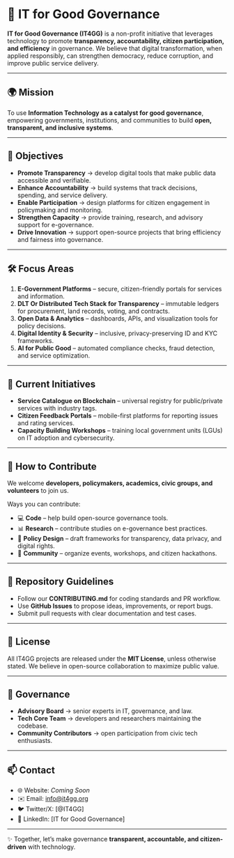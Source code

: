 # 📘 IT for Good Governance

**IT for Good Governance (IT4GG)** is a non-profit initiative that leverages technology to promote **transparency, accountability, citizen participation, and efficiency** in governance.
We believe that digital transformation, when applied responsibly, can strengthen democracy, reduce corruption, and improve public service delivery.

---

## 🌍 Mission

To use **Information Technology as a catalyst for good governance**, empowering governments, institutions, and communities to build **open, transparent, and inclusive systems**.

---

## 🎯 Objectives

* **Promote Transparency** → develop digital tools that make public data accessible and verifiable.
* **Enhance Accountability** → build systems that track decisions, spending, and service delivery.
* **Enable Participation** → design platforms for citizen engagement in policymaking and monitoring.
* **Strengthen Capacity** → provide training, research, and advisory support for e-governance.
* **Drive Innovation** → support open-source projects that bring efficiency and fairness into governance.

---

## 🛠️ Focus Areas

1. **E-Government Platforms** – secure, citizen-friendly portals for services and information.
2. **DLT Or Distributed Tech Stack for Transparency** – immutable ledgers for procurement, land records, voting, and contracts.
3. **Open Data & Analytics** – dashboards, APIs, and visualization tools for policy decisions.
4. **Digital Identity & Security** – inclusive, privacy-preserving ID and KYC frameworks.
5. **AI for Public Good** – automated compliance checks, fraud detection, and service optimization.

---

## 🚀 Current Initiatives

* **Service Catalogue on Blockchain** – universal registry for public/private services with industry tags.
* **Citizen Feedback Portals** – mobile-first platforms for reporting issues and rating services.
* **Capacity Building Workshops** – training local government units (LGUs) on IT adoption and cybersecurity.

---

## 🤝 How to Contribute

We welcome **developers, policymakers, academics, civic groups, and volunteers** to join us.

Ways you can contribute:

* 💻 **Code** – help build open-source governance tools.
* 📊 **Research** – contribute studies on e-governance best practices.
* 📝 **Policy Design** – draft frameworks for transparency, data privacy, and digital rights.
* 📣 **Community** – organize events, workshops, and citizen hackathons.

---

## 📂 Repository Guidelines

* Follow our **CONTRIBUTING.md** for coding standards and PR workflow.
* Use **GitHub Issues** to propose ideas, improvements, or report bugs.
* Submit pull requests with clear documentation and test cases.

---

## 📜 License

All IT4GG projects are released under the **MIT License**, unless otherwise stated.
We believe in open-source collaboration to maximize public value.

---

## 👥 Governance

* **Advisory Board** → senior experts in IT, governance, and law.
* **Tech Core Team** → developers and researchers maintaining the codebase.
* **Community Contributors** → open participation from civic tech enthusiasts.

---

## 📫 Contact

* 🌐 Website: *Coming Soon*
* ✉️ Email: [info@it4gg.org](mailto:info@it4gg.org)
* 🐦 Twitter/X: \[@IT4GG]
* 💼 LinkedIn: \[IT for Good Governance]

---

✨ Together, let’s make governance **transparent, accountable, and citizen-driven** with technology.


